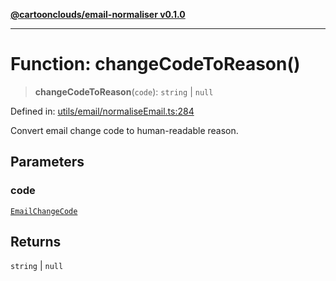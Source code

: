 [**@cartoonclouds/email-normaliser v0.1.0**](../README.md)

***

# Function: changeCodeToReason()

> **changeCodeToReason**(`code`): `string` \| `null`

Defined in: [utils/email/normaliseEmail.ts:284](https://gitlab.com/good-life/glp-frontend/-/blob/main/packages/plugins/email-normaliser/src/utils/email/normaliseEmail.ts#L284)

Convert email change code to human-readable reason.

## Parameters

### code

[`EmailChangeCode`](../type-aliases/EmailChangeCode.md)

## Returns

`string` \| `null`
